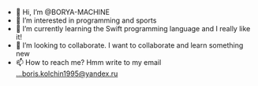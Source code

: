 - 👋 Hi, I’m @BORYA-MACHINE
- 👀 I’m interested in programming and sports
- 🌱 I’m currently learning the Swift programming language and I really like it!
- 💞️ I’m looking to collaborate. I want to collaborate and learn something new
- 📫 How to reach me? Hmm write to my email ...boris.kolchin1995@yandex.ru

<!---
BORYA-MACHINE/BORYA-MACHINE is a ✨ special ✨ repository because its `README.md` (this file) appears on your GitHub profile.
You can click the Preview link to take a look at your changes.
--->

